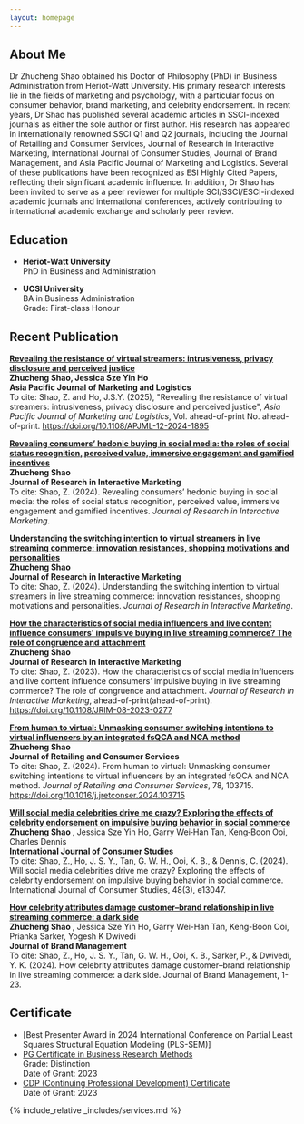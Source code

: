 ```yaml
---
layout: homepage
---
```


## About Me

Dr Zhucheng Shao obtained his Doctor of Philosophy (PhD) in Business Administration from Heriot-Watt University. His primary research interests lie in the fields of marketing and psychology, with a particular focus on consumer behavior, brand marketing, and celebrity endorsement.
In recent years, Dr Shao has published several academic articles in SSCI-indexed journals as either the sole author or first author. His research has appeared in internationally renowned SSCI Q1 and Q2 journals, including the Journal of Retailing and Consumer Services, Journal of Research in Interactive Marketing, International Journal of Consumer Studies, Journal of Brand Management, and Asia Pacific Journal of Marketing and Logistics. Several of these publications have been recognized as ESI Highly Cited Papers, reflecting their significant academic influence.
In addition, Dr Shao has been invited to serve as a peer reviewer for multiple SCI/SSCI/ESCI-indexed academic journals and international conferences, actively contributing to international academic exchange and scholarly peer review. <br>

## Education
- <b>Heriot-Watt University </b> <br>
  PhD in Business and Administration <br>

- <b>UCSI University </b> <br>
  BA in Business Administration <br>
  Grade: First-class Honour <br>

## Recent Publication
<b>[Revealing the resistance of virtual streamers: intrusiveness, privacy disclosure and perceived justice](https://www.emerald.com/insight/content/doi/10.1108/apjml-12-2024-1895/full/html) </b> <br>
<b>Zhucheng Shao, Jessica Sze Yin Ho </b> <br>
<b>Asia Pacific Journal of Marketing and Logistics </b> <br>
To cite: Shao, Z. and Ho, J.S.Y. (2025), "Revealing the resistance of virtual streamers: intrusiveness, privacy disclosure and perceived justice", *Asia Pacific Journal of Marketing and Logistics*, Vol. ahead-of-print No. ahead-of-print. https://doi.org/10.1108/APJML-12-2024-1895

<b>[Revealing consumers’ hedonic buying in social media: the roles of social status recognition, perceived value, immersive engagement and gamified incentives](https://www.emerald.com/insight/content/doi/10.1108/JRIM-12-2023-0452/full/html) </b> <br>
<b>Zhucheng Shao</b> <br>
<b>Journal of Research in Interactive Marketing</b> <br>
To cite: Shao, Z. (2024). Revealing consumers’ hedonic buying in social media: the roles of social status recognition, perceived value, immersive engagement and gamified incentives. *Journal of Research in Interactive Marketing*.

<b>[Understanding the switching intention to virtual streamers in live streaming commerce: innovation resistances, shopping motivations and personalities](https://www.emerald.com/insight/content/doi/10.1108/jrim-10-2023-0355/full/html) </b> <br>
<b>Zhucheng Shao</b> <br>
<b>Journal of Research in Interactive Marketing</b> <br>
To cite: Shao, Z. (2024). Understanding the switching intention to virtual streamers in live streaming commerce: innovation resistances, shopping motivations and personalities. *Journal of Research in Interactive Marketing*.

<b>[How the characteristics of social media influencers and live content influence consumers' impulsive buying in live streaming commerce? The role of congruence and attachment](https://www.emerald.com/insight/content/doi/10.1108/JRIM-08-2023-0277/full/html) </b> <br>
<b>Zhucheng Shao</b> <br>
<b>Journal of Research in Interactive Marketing</b> <br>
To cite: Shao, Z. (2023). How the characteristics of social media influencers and live content influence consumers’ impulsive buying in live streaming commerce? The role of congruence and attachment. *Journal of Research in Interactive Marketing*, ahead-of-print(ahead-of-print). https://doi.org/10.1108/JRIM-08-2023-0277

<b>[From human to virtual: Unmasking consumer switching intentions to virtual influencers by an integrated fsQCA and NCA method](https://www.sciencedirect.com/science/article/abs/pii/S0969698924000110) </b> <br>
<b>Zhucheng Shao</b> <br>
<b>Journal of Retailing and Consumer Services</b> <br>
To cite: Shao, Z. (2024). From human to virtual: Unmasking consumer switching intentions to virtual influencers by an integrated fsQCA and NCA method. *Journal of Retailing and Consumer Services*, 78, 103715. https://doi.org/10.1016/j.jretconser.2024.103715

<b>[Will social media celebrities drive me crazy? Exploring the effects of celebrity endorsement on impulsive buying behavior in social commerce](https://onlinelibrary.wiley.com/doi/full/10.1111/ijcs.13047) </b> <br>
<b> Zhucheng Shao </b>, Jessica Sze Yin Ho, Garry Wei‐Han Tan, Keng‐Boon Ooi, Charles Dennis <br>
<b> International Journal of Consumer Studies </b> <br>
To cite: Shao, Z., Ho, J. S. Y., Tan, G. W. H., Ooi, K. B., & Dennis, C. (2024). Will social media celebrities drive me crazy? Exploring the effects of celebrity endorsement on impulsive buying behavior in social commerce. International Journal of Consumer Studies, 48(3), e13047.

<b>[How celebrity attributes damage customer–brand relationship in live streaming commerce: a dark side](https://link.springer.com/article/10.1057/s41262-024-00362-z?sv1=affiliate&sv_campaign_id=1035097&awc=26429_1717728053_866de88a392f61c875db24de51a7b57d&utm_medium=affiliate&utm_source=awin&utm_campaign=CONR_BOOKS_ECOM_DE_PBOK_ALWYS_DEEPLINK&utm_content=textlink&utm_term=1035097) </b> <br>
<b> Zhucheng Shao </b>, Jessica Sze Yin Ho, Garry Wei-Han Tan, Keng-Boon Ooi, Prianka Sarker, Yogesh K Dwivedi <br>
<b> Journal of Brand Management </b> <br>
To cite: Shao, Z., Ho, J. S. Y., Tan, G. W. H., Ooi, K. B., Sarker, P., & Dwivedi, Y. K. (2024). How celebrity attributes damage customer–brand relationship in live streaming commerce: a dark side. Journal of Brand Management, 1-23.


## Certificate
- [Best Presenter Award in 2024 International Conference on Partial Least Squares Structural Equation Modeling (PLS-SEM)]
- [PG Certificate in Business Research Methods](https://www.hw.ac.uk/uk/study/postgraduate/pre-doctoral-programme.htm) <br>
  Grade: Distinction <br>
  Date of Grant: 2023 <br>
- [CDP (Continuing Professional Development) Certificate](https://cpduk.co.uk/) <br>
  Date of Grant: 2023 <br>

{% include_relative _includes/services.md %}
